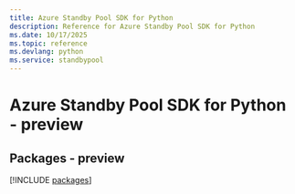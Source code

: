 ```yaml
---
title: Azure Standby Pool SDK for Python
description: Reference for Azure Standby Pool SDK for Python
ms.date: 10/17/2025
ms.topic: reference
ms.devlang: python
ms.service: standbypool
---
```

# Azure Standby Pool SDK for Python - preview
## Packages - preview
[!INCLUDE [packages](standby-pool-index.md)]